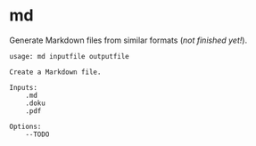 # md

Generate Markdown files from similar formats (*not finished yet!*).

```
usage: md inputfile outputfile

Create a Markdown file.

Inputs:
    .md
    .doku
    .pdf

Options:
    --TODO

```


